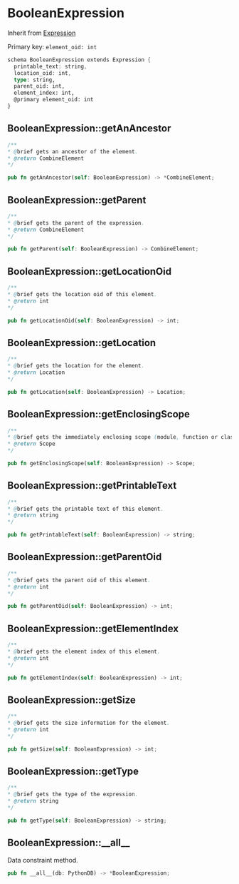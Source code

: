 # BooleanExpression

Inherit from [Expression](./Expression.md)

Primary key: `element_oid: int`

```rust
schema BooleanExpression extends Expression {
  printable_text: string,
  location_oid: int,
  type: string,
  parent_oid: int,
  element_index: int,
  @primary element_oid: int
}
```
## BooleanExpression::getAnAncestor

```java
/**
* @brief gets an ancestor of the element.
* @return CombineElement 
*/
```
```rust
pub fn getAnAncestor(self: BooleanExpression) -> *CombineElement;
```
## BooleanExpression::getParent

```java
/**
* @brief gets the parent of the expression.
* @return CombineElement 
*/
```
```rust
pub fn getParent(self: BooleanExpression) -> CombineElement;
```
## BooleanExpression::getLocationOid

```java
/**
* @brief gets the location oid of this element.
* @return int
*/
```
```rust
pub fn getLocationOid(self: BooleanExpression) -> int;
```
## BooleanExpression::getLocation

```java
/**
* @brief gets the location for the element.
* @return Location
*/
```
```rust
pub fn getLocation(self: BooleanExpression) -> Location;
```
## BooleanExpression::getEnclosingScope

```java
/**
* @brief gets the immediately enclosing scope (module, function or class) whose body contains this statement.
* @return Scope 
*/
```
```rust
pub fn getEnclosingScope(self: BooleanExpression) -> Scope;
```
## BooleanExpression::getPrintableText

```java
/**
* @brief gets the printable text of this element.
* @return string
*/
```
```rust
pub fn getPrintableText(self: BooleanExpression) -> string;
```
## BooleanExpression::getParentOid

```java
/**
* @brief gets the parent oid of this element.
* @return int
*/
```
```rust
pub fn getParentOid(self: BooleanExpression) -> int;
```
## BooleanExpression::getElementIndex

```java
/**
* @brief gets the element index of this element.
* @return int
*/
```
```rust
pub fn getElementIndex(self: BooleanExpression) -> int;
```
## BooleanExpression::getSize

```java
/**
* @brief gets the size information for the element.
* @return int
*/
```
```rust
pub fn getSize(self: BooleanExpression) -> int;
```
## BooleanExpression::getType

```java
/**
* @brief gets the type of the expression.
* @return string
*/
```
```rust
pub fn getType(self: BooleanExpression) -> string;
```
## BooleanExpression::\_\_all\_\_

Data constraint method.

```rust
pub fn __all__(db: PythonDB) -> *BooleanExpression;
```
